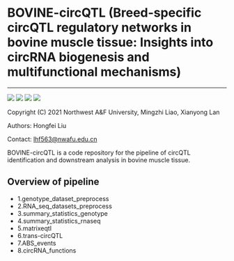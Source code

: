 # BOVINE-circQTL (Breed-specific circQTL regulatory networks in bovine muscle tissue: Insights into circRNA biogenesis and multifunctional mechanisms)

***
[![](https://img.shields.io/badge/Python-3.5.2-brightgreen)](https://www.python.org/downloads/release/python-352/)
![](https://img.shields.io/badge/matplotlib-3.3.3-blue)
[![](https://img.shields.io/badge/R-4.1.0-orange)](https://cloud.r-project.org/src/base/R-4/R-4.1.0.tar.gz)
![](https://img.shields.io/badge/ggplot2-3.3.5-red)

Copyright (C) 2021
Northwest A&F University,
Mingzhi Liao, Xianyong Lan
  
Authors: Hongfei Liu

Contact: lhf563@nwafu.edu.cn

BOVINE-circQTL is a code repository for the pipeline of circQTL identification and downstream analysis in bovine muscle
tissue.


## Overview of pipeline
- 1.genotype_dataset_preprocess
- 2.RNA_seq_datasets_preprocess
- 3.summary_statistics_genotype
- 4.summary_statistics_rnaseq
- 5.matrixeqtl
- 6.trans-circQTL
- 7.ABS_events
- 8.circRNA_functions
